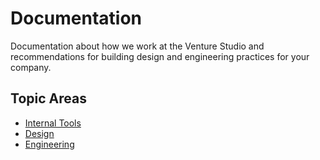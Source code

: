 # Documentation

Documentation about how we work at the Venture Studio and recommendations for building design and engineering practices for your company.

## Topic Areas

- [Internal Tools](internal-tools)
- [Design](design)
- [Engineering](engineering)

